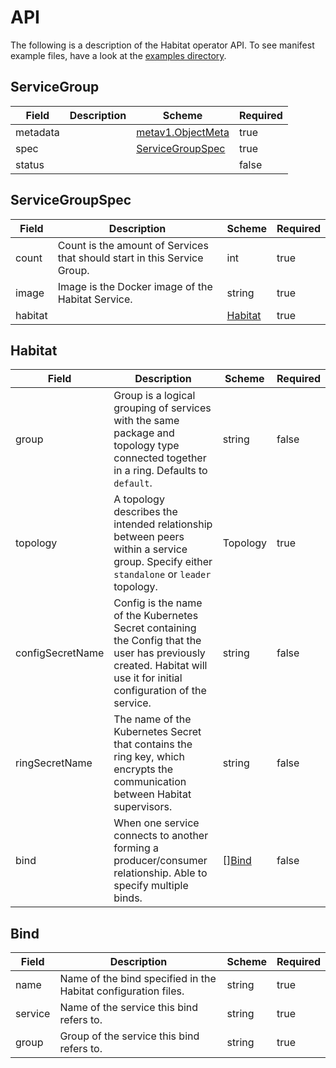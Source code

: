 # API

The following is a description of the Habitat operator API. To see manifest example files, have a look at the [examples directory](https://github.com/kinvolk/habitat-operator/tree/master/examples).

## ServiceGroup

| Field | Description | Scheme | Required |
| ----- | ----------- | ------ | -------- |
| metadata |  | [metav1.ObjectMeta](https://kubernetes.io/docs/api-reference/v1.6/#objectmeta-v1-meta) | true |
| spec |  | [ServiceGroupSpec](#servicegroupspec) | true |
| status |  |  | false |

## ServiceGroupSpec

| Field | Description | Scheme | Required |
| ----- | ----------- | ------ | -------- |
| count | Count is the amount of Services that should start in this Service Group. | int | true |
| image | Image is the Docker image of the Habitat Service. | string | true |
| habitat |  | [Habitat](#habitat) | true |

## Habitat

| Field | Description | Scheme | Required |
| ----- | ----------- | ------ | -------- |
| group | Group is a logical grouping of services with the same package and topology type connected together in a ring. Defaults to `default`. | string | false |
| topology | A topology describes the intended relationship between peers within a service group. Specify either `standalone` or `leader` topology.  | Topology | true |
| configSecretName | Config is the name of the Kubernetes Secret containing the Config that the user has previously created. Habitat will use it for initial configuration of the service. | string | false |
| ringSecretName | The name of the Kubernetes Secret that contains the ring key, which encrypts the communication between Habitat supervisors. | string | false |
| bind | When one service connects to another forming a producer/consumer relationship. Able to specify multiple binds. | [][Bind](#bind) | false |

## Bind

| Field | Description | Scheme | Required |
| ----- | ----------- | ------ | -------- |
| name | Name of the bind specified in the Habitat configuration files. | string | true |
| service | Name of the service this bind refers to. | string | true |
| group | Group of the service this bind refers to. | string | true |
